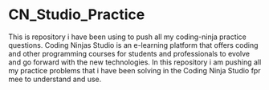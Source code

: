 # CN_Studio_Practice

This is repository i have been using to push all my coding-ninja practice questions. Coding Ninjas Studio is an e-learning platform that offers coding and other programming courses for students and professionals to evolve and go forward with the new technologies.
In this repository i am pushing all my practice problems that i have been solving in the Coding Ninja Studio fpr mee to understand and use.
